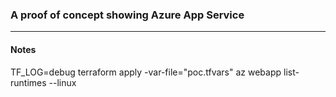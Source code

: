### A proof of concept showing Azure App Service


***
#### Notes
TF_LOG=debug terraform apply -var-file="poc.tfvars"
az webapp list-runtimes --linux

